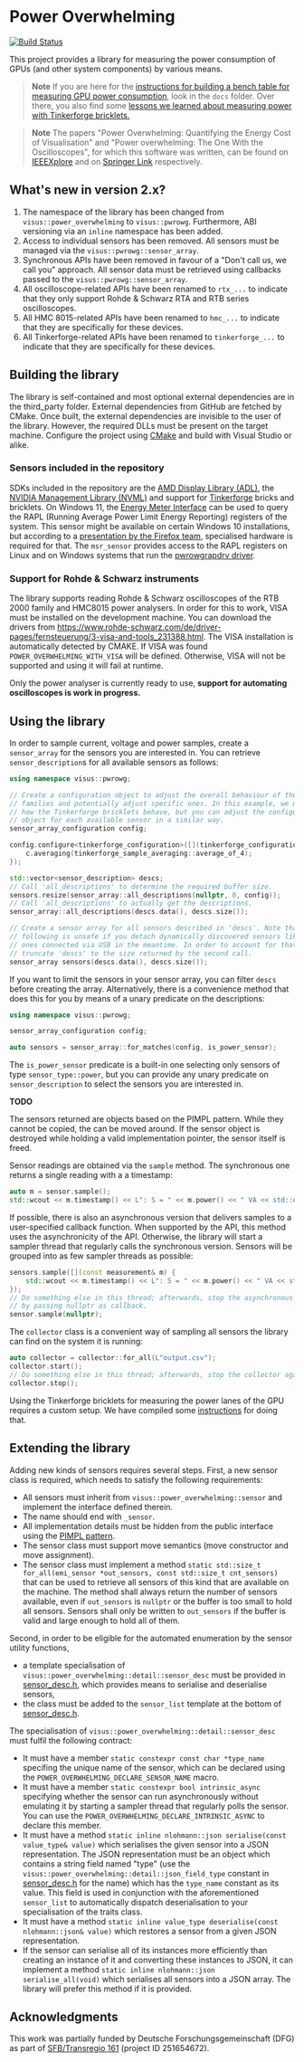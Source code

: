 # Power Overwhelming
[![Build Status](https://visualisierungsinstitut.visualstudio.com/Power%20Overwhelming/_apis/build/status/UniStuttgart-VISUS.power-overwhelming?branchName=master)](https://visualisierungsinstitut.visualstudio.com/Power%20Overwhelming/_build/latest?definitionId=5&branchName=master)

This project provides a library for measuring the power consumption of GPUs (and other system components) by various means.

> **Note**
> If you are here for the [instructions for building a bench table for measuring GPU power consumption](docs/HARDWARE.md), look in the `docs` folder. Over there, you also find some [lessons we learned about measuring power with Tinkerforge bricklets.](docs/TINKERFORGE.md)

> **Note**
> The papers "Power Overwhelming: Quantifying the Energy Cost of Visualisation" and "Power overwhelming: The One With the Oscilloscopes", for which this software was written, can be found on [IEEEXplore](https://doi.org/10.1109/BELIV57783.2022.00009) and on [Springer Link](https://dx.doi.org/10.1007/s12650-024-01001-0) respectively.

## What's new in version 2.x?
1. The namespace of the library has been changed from `visus::power_overwhelming` to `visus::pwrowg`. Furthermore, ABI versioning via an `inline` namespace has been added.
1. Access to individual sensors has been removed. All sensors must be managed via the `visus::pwrowg::sensor_array`.
1. Synchronous APIs have been removed in favour of a "Don't call us, we call you" approach. All sensor data must be retrieved using callbacks passed to the `visus::pwrowg::sensor_array`.
1. All oscilloscope-related APIs have been renamed to `rtx_...` to indicate that they only support Rohde & Schwarz RTA and RTB series oscilloscopes.
1. All HMC 8015-related APIs have been renamed to `hmc_...` to indicate that they are specifically for these devices.
1. All Tinkerforge-related APIs have been renamed to `tinkerforge_...` to indicate that they are specifically for these devices.

## Building the library
The library is self-contained and most optional external dependencies are in the third_party folder. External dependencies from GitHub are fetched by CMake. Once built, the external dependencies are invisible to the user of the library. However, the required DLLs must be present on the target machine. Configure the project using [CMake](https://cmake.org/) and build with Visual Studio or alike.

### Sensors included in the repository
SDKs included in the repository are the [AMD Display Library (ADL)](https://github.com/GPUOpen-LibrariesAndSDKs/display-library), the [NVIDIA Management Library (NVML)](https://developer.nvidia.com/nvidia-management-library-nvml) and support for [Tinkerforge](https://github.com/Tinkerforge) bricks and bricklets. On Windows 11, the [Energy Meter Interface](https://learn.microsoft.com/en-us/windows-hardware/drivers/powermeter/energy-meter-interface) can be used to query the RAPL (Running Average Power Limit Energy Reporting) registers of the system. This sensor might be available on certain Windows 10  installations, but according to a [presentation by the Firefox team](https://fosdem.org/2023/schedule/event/energy_power_profiling_firefox/attachments/slides/5537/export/events/attachments/energy_power_profiling_firefox/slides/5537/FOSDEM_2023_Power_profiling_with_the_Firefox_Profiler.pdf), specialised hardware is required for that. The `msr_sensor` provides access to the RAPL registers on Linux and on Windows systems that run the [pwrowgrapdrv driver](pwrowgrapldrv/README.md).

### Support for Rohde & Schwarz instruments
The library supports reading Rohde & Schwarz oscilloscopes of the RTB 2000 family and HMC8015 power analysers. In order for this to work, VISA must be installed on the development machine. You can download the drivers from https://www.rohde-schwarz.com/de/driver-pages/fernsteuerung/3-visa-and-tools_231388.html. The VISA installation is automatically detected by CMAKE. If VISA was found `POWER_OVERWHELMING_WITH_VISA` will be defined. Otherwise, VISA will not be supported and using it will fail at runtime.

Only the power analyser is currently ready to use, **support for automating oscilloscopes is work in progress.**

## Using the library
In order to sample current, voltage and power samples, create a `sensor_array` for the sensors you are interested in. You can retrieve `sensor_description`s for all available sensors as follows:
```c++
using namespace visus::pwrowg;

// Create a configuration object to adjust the overall behaviour of the sensor
// families and potentially adjust specific ones. In this example, we modify
// how the Tinkerforge bricklets behave, but you can adjust the configuration
// object for each available sensor in a similar way.
sensor_array_configuration config;

config.configure<tinkerforge_configuration>([](tinkerforge_configuration& c) {
    c.averaging(tinkerforge_sample_averaging::average_of_4);
});

std::vector<sensor_description> descs;
// Call 'all_descriptions' to determine the required buffer size.
sensors.resize(sensor_array::all_descriptions(nullptr, 0, config));
// Call 'all_descriptions' to actually get the descriptions.
sensor_array::all_descriptions(descs.data(), descs.size());

// Create a sensor array for all sensors described in 'descs'. Note that the
// following is unsafe if you detach dynamically discovered sensors like the
// ones connected via USB in the meantime. In order to account for that, you can
// truncate 'descs' to the size returned by the second call.
sensor_array sensors(descs.data(), descs.size());
```

If you want to limit the sensors in your sensor array, you can filter `descs` before creating the array. Alternatively, there is a convenience method that does this for you by means of a unary predicate on the descriptions:
```c++
using namespace visus::pwrowg;

sensor_array_configuration config;

auto sensors = sensor_array::for_matches(config, is_power_sensor);
```
The `is_power_sensor` predicate is a built-in one selecting only sensors of type `sensor_type::power`, but you can provide any unary predicate on `sensor_description` to select the sensors you are interested in.


**TODO**

The sensors returned are objects based on the PIMPL pattern. While they cannot be copied, the can be moved around. If the sensor object is destroyed while holding a valid implementation pointer, the sensor itself is freed.

Sensor readings are obtained via the `sample` method. The synchronous one returns a single reading with a a timestamp:
```c++
auto m = sensor.sample();
std::wcout << m.timestamp() << L": S = " << m.power() << " VA << std::endl;
```

If possible, there is also an asynchronous version that delivers samples to a user-specified callback function. When supported by the API, this method uses the asynchronicity of the API. Otherwise, the library will start a sampler thread that regularly calls the synchronous version. Sensors will be grouped into as few sampler threads as possible:
```c++
sensors.sample([](const measurement& m) {
    std::wcout << m.timestamp() << L": S = " << m.power() << " VA << std::endl;
});
// Do something else in this thread; afterwards, stop the asynchronous sampling
// by passing nullptr as callback.
sensor.sample(nullptr);
```

The `collector` class is a convenient way of sampling all sensors the library can find on the system it is running:
```c++
auto collector = collector::for_all(L"output.csv");
collector.start();
// Do something else in this thread; afterwards, stop the collector again.
collector.stop();
```

Using the Tinkerforge bricklets for measuring the power lanes of the GPU requires a custom setup. We have compiled some [instructions](docs/HARDWARE.md) for doing that.

## Extending the library
Adding new kinds of sensors requires several steps. First, a new sensor class is required, which needs to satisfy the following requirements:

* All sensors must inherit from `visus::power_overwhelming::sensor` and implement the interface defined therein.
* The name should end with `_sensor`.
* All implementation details must be hidden from the public interface using the [PIMPL pattern](https://learn.microsoft.com/en-us/cpp/cpp/pimpl-for-compile-time-encapsulation-modern-cpp).
* The sensor class must support move semantics (move constructor and move assignment).
* The sensor class must implement a method `static std::size_t for_all(emi_sensor *out_sensors, const std::size_t cnt_sensors)` that can be used to retrieve all sensors of this kind that are available on the machine. The method shall always return the number of sensors available, even if `out_sensors` is `nullptr` or the buffer is too small to hold all sensors. Sensors shall only be written to `out_sensors` if the buffer is valid and large enough to hold all of them.

Second, in order to be eligible for the automated enumeration by the sensor utility functions,
* a template specialisation of `visus::power_overwhelming::detail::sensor_desc` must be provided in [sensor_desc.h](power_overwhelming/src/sensor_desc.h), which provides means to serialise and deserialise sensors,
* the class must be added to the `sensor_list` template at the bottom of [sensor_desc.h](power_overwhelming/src/sensor_desc.h).

The specialisation of `visus::power_overwhelming::detail::sensor_desc` must fulfil the following contract:
* It must have a member `static constexpr const char *type_name` specifing the unique name of the sensor, which can be declared using the `POWER_OVERWHELMING_DECLARE_SENSOR_NAME` macro.
* It must have a member `static constexpr bool intrinsic_async` specifying whether the sensor can run asynchronously without emulating it by starting a sampler thread that regularly polls the sensor. You can use the `POWER_OVERWHELMING_DECLARE_INTRINSIC_ASYNC` to declare this member.
* It must have a method `static inline nlohmann::json serialise(const value_type& value)` which serialises the given sensor into a JSON representation. The JSON representation must be an object which contains a string field named "type" (use the `visus::power_overwhelming::detail::json_field_type` constant in [sensor_desc.h](power_overwhelming/src/sensor_desc.h) for the name) which has the `type_name` constant as its value. This field is used in conjunction with the aforementioned `sensor_list` to automatically dispatch deserialisation to your specialisation of the traits class. 
* It must have a method `static inline value_type deserialise(const nlohmann::json& value)` which restores a sensor from a given JSON representation.
* If the sensor can serialise all of its instances more efficiently than creating an instance of it and converting these instances to JSON, it can implement a method `static inline nlohmann::json serialise_all(void)` which serialises all sensors into a JSON array. The library will prefer this method if it is provided.

## Acknowledgments
This work was partially funded by Deutsche Forschungsgemeinschaft (DFG) as part of [SFB/Transregio 161](https://www.sfbtrr161.de) (project ID 251654672).
